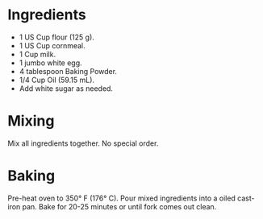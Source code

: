 # Ingredients
* 1 US Cup flour (125 g).
* 1 US Cup cornmeal.
* 1 Cup milk.
* 1 jumbo white egg.
* 4 tablespoon Baking Powder.
* 1/4 Cup Oil (59.15 mL).
* Add white sugar as needed.

# Mixing

Mix all ingredients together. No special order.

# Baking

Pre-heat oven to 350° F (176° C). Pour mixed ingredients into a oiled cast-iron pan.  Bake for 20-25 minutes or until fork comes out clean.
